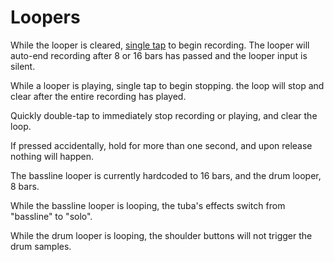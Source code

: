 # Loopers

While the looper is cleared, [single tap](bindings.md/#start-select-cardinal) to begin recording. The looper will auto-end recording after 8 or 16 bars has passed and the looper input is silent.

While a looper is playing, single tap to begin stopping. the loop will stop and clear after the entire recording has played.

Quickly double-tap to immediately stop recording or playing, and clear the loop.

If pressed accidentally, hold for more than one second, and upon release nothing will happen.

The bassline looper is currently hardcoded to 16 bars, and the drum looper, 8 bars.

While the bassline looper is looping, the tuba's effects switch from "bassline" to "solo".

While the drum looper is looping, the shoulder buttons will not trigger the drum samples.